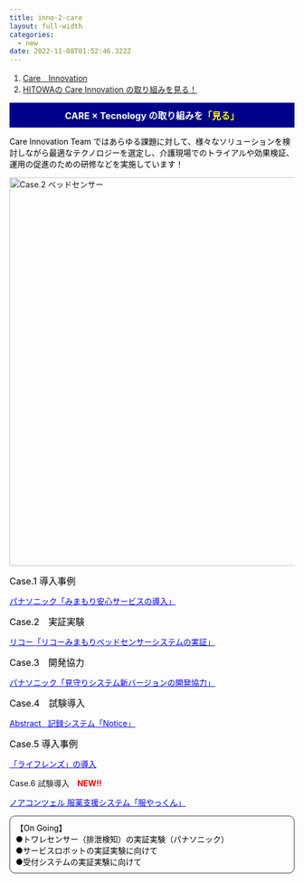```yaml
---
title: inno-2-care
layout: full-width
categories:
  - new
date: 2022-11-08T01:52:46.322Z
---
```

<div id="navi_user_1:2:3_breadcrumb_flat" data-navi-level="1:2:3" data-navi-expand="false" data-navi-variant="breadcrumb" class="j-nav-variant-breadcrumb"><ol itemscope="true" itemtype="http://schema.org/BreadcrumbList"><li itemscope="true" itemprop="itemListElement" itemtype="http://schema.org/ListItem" class="cc-invisible"><a href="/app/s96da70f606bae585/p7639f2974a1345c6/" data-link-title="Care　Innovation" itemprop="item"><span itemprop="name">Care　Innovation</span></a><meta itemprop="position" content="1"></li><li itemscope="true" itemprop="itemListElement" itemtype="http://schema.org/ListItem" class="cc-invisible cc-nav-current j-nav-current"><a href="/app/s96da70f606bae585/p3bfb13d1c0fdcd5a/" data-link-title="HITOWAの Care Innovation の取り組みを見る！" itemprop="item" class="cc-nav-current j-nav-current"><span itemprop="name">HITOWAの Care Innovation の取り組みを見る！</span></a><meta itemprop="position" content="2"></li></ol>            <div class="cc-clear"></div>        </div>

<div style="background: #00008B; padding: 10px; text-align: center;" data-mce-style="background: #00008B; padding: 10px; text-align: center;"><span style="font-size: 16px;" data-mce-style="font-size: 16px;"><a href="/app/s96da70f606bae585/p3bfb13d1c0fdcd5a/" title="HITOWAの Care Innovation の取り組みを見る！" data-mce-href="/app/s96da70f606bae585/p3bfb13d1c0fdcd5a/"><span style="background-color: rgba(0, 0, 0, 0); color: #ffffff;" data-mce-style="background-color: rgba(0, 0, 0, 0); color: #ffffff;"><span color="#000000"><b>CARE × Tecnology の取り組みを<span style="color: #ffff00;" data-mce-style="color: #ffff00;">「見る」</span></b></span></span></a></span></div>

<p style="text-align: left;" data-mce-style="text-align: left;"><span style="color: #000000; font-size: 14px;" data-mce-style="color: #000000; font-size: 14px;">Care Innovation Team ではあらゆる課題に対して、様々なソリューションを検討しながら最適なテクノロジーを選定し、介護現場でのトライアルや効果検証、運用の促進のための研修などを実施しています！</span></p>

<img src="https://image.jimcdn.com/app/cms/image/transf/none/path/s96da70f606bae585/image/ia6ef4877a5897bda/version/1573115836/image.png" data-orig-width="545" data-orig-height="519" alt="Case.2 ベッドセンサー" style="height: 687.288px;">

<div class="cc-m-all-content j-module j-text" id="cc-m-all-content-12080521960" data-action="content" ng-non-bindable="">
                <div class="cc-m-text-inline-rte mce-content-body" data-name="text" id="cc-m-text-12080521960" contenteditable="true" style="position: relative;"><p style="text-align: left;" data-mce-style="text-align: left;"><span style="color: #000000; font-size: 16px;" data-mce-style="color: #000000; font-size: 16px;">Case.1 導入事例</span></p><p style="text-align: left;" data-mce-style="text-align: left;"><a href="/app/s96da70f606bae585/pb83be447416d66df/" title="Case.1 「みまもり安心サービス」の導入" data-mce-href="/app/s96da70f606bae585/pb83be447416d66df/"><span style="color: #0000ff;" data-mce-style="color: #0000ff;"><u>パナソニック「みまもり安心サービスの導入」<br></u></span></a></p></div>            <div data-display="cms-only" data-action="linkIndicator" class="cc-m-link-indicator cc-m-link-indicator-text" title="Case.1 「みまもり安心サービス」の導入" style="left: 0px; top: 27.9px;">	            <a href="https://cms.e.jimdo.com/app/s96da70f606bae585/pb83be447416d66df/" target="">	                <span></span>	            </a>	        </div></div>

<div class="cc-m-text-inline-rte mce-content-body" data-name="text" id="cc-m-text-12080523460" contenteditable="true" style="position: relative;"><p style="text-align: left;" data-mce-style="text-align: left;"><span style="color: #000000; font-size: 16px;" data-mce-style="color: #000000; font-size: 16px;">Case.2　実証実験</span></p><p style="text-align: left;" data-mce-style="text-align: left;"><a href="/app/s96da70f606bae585/pa295293559855ae1/" title="Case.２ 「リコーみまもりベッドセンサーシステム」の実証実験" data-mce-href="/app/s96da70f606bae585/pa295293559855ae1/"><span style="color: #0000ff;" data-mce-style="color: #0000ff;"><u>リコー「リコーみまもりベッドセンサーシステムの実証」<br></u></span></a></p></div>

<div class="cc-m-text-inline-rte mce-content-body" data-name="text" id="cc-m-text-12080523660" contenteditable="true" style="position: relative;"><p style="text-align: left;" data-mce-style="text-align: left;"><span style="color: #000000; font-size: 16px;" data-mce-style="color: #000000; font-size: 16px;">Case.3　開発協力</span></p><p style="text-align: left;" data-mce-style="text-align: left;"><a href="/app/s96da70f606bae585/p4acf6d2cefe333ec/" title="Case.3 システム開発協力" data-mce-href="/app/s96da70f606bae585/p4acf6d2cefe333ec/"><span style="color: #0000ff;" data-mce-style="color: #0000ff;"><u>パナソニック「見守りシステム新バージョンの開発協力」<br></u></span></a></p></div>



<div class="cc-m-text-inline-rte mce-content-body" data-name="text" id="cc-m-text-12080523860" contenteditable="true" style="position: relative;"><p style="text-align: left;" data-mce-style="text-align: left;"><span style="color: #000000; font-size: 16px;" data-mce-style="color: #000000; font-size: 16px;">Case.4　試験導入</span></p><p style="text-align: left;" data-mce-style="text-align: left;"><a href="/app/s96da70f606bae585/p7b84adf08c9d219b/" title="Case.４ スマホ型記録システムの試験導入" data-mce-href="/app/s96da70f606bae585/p7b84adf08c9d219b/"><span style="color: #0000ff;" data-mce-style="color: #0000ff;"><u>Abstract&nbsp; &nbsp;記録システム「Notice」</u></span></a></p></div>

<div class="cc-m-text-inline-rte mce-content-body" data-name="text" id="cc-m-text-12301243460" contenteditable="true" style="position: relative;"><p style="text-align: left;" data-mce-style="text-align: left;"><span style="color: #000000; font-size: 16px;" data-mce-style="color: #000000; font-size: 16px;">Case.5 導入事例</span></p><p style="text-align: left;" data-mce-style="text-align: left;"><a href="/app/s96da70f606bae585/p774ba57d63acbf68/" title="Case.5「ライフレンズ」の導入" data-mce-href="/app/s96da70f606bae585/p774ba57d63acbf68/"><span style="color: #0000ff;" data-mce-style="color: #0000ff;"><u>「ライフレンズ」の導入</u></span></a></p></div>

<div class="cc-m-text-inline-rte mce-content-body" data-name="text" id="cc-m-text-12302435560" contenteditable="true" style="position: relative;"><p>Case.6 試験導入　<span style="font-weight: 700 !important;" data-mce-style="font-weight: 700 !important;"><span style="color: #ff0000;" data-mce-style="color: #ff0000;">NEW!!</span></span></p><p style="text-align: left;" data-mce-style="text-align: left;"><a href="/app/s96da70f606bae585/p31111e6166336d79/" title="Case.6服薬業務支援システム「服やっくん」の導入" data-mce-href="/app/s96da70f606bae585/p31111e6166336d79/"><span style="color: #0000ff;" data-mce-style="color: #0000ff;"><u>ノアコンツェル 服薬支援システム「服やっくん」</u></span></a></p></div>

<div class="cc-m-all-content j-module j-text" id="cc-m-all-content-12069869660" data-action="content" ng-non-bindable="">
                <div class="cc-m-text-inline-rte mce-content-body" data-name="text" id="cc-m-text-12069869660" contenteditable="true" style="position: relative;"><div style="padding: 10px; margin-bottom: 10px; border: 1px solid #333333; border-radius: 10px;" data-mce-style="padding: 10px; margin-bottom: 10px; border: 1px solid #333333; border-radius: 10px;"><span style="font-size: 14px; color: #000000;" data-mce-style="font-size: 14px; color: #000000;">【On Going】</span><br> <span style="font-size: 14px; color: #000000;" data-mce-style="font-size: 14px; color: #000000;">●トワレセンサー（排泄検知）の実証実験（パナソニック）</span><br> <span style="font-size: 14px; color: #000000;" data-mce-style="font-size: 14px; color: #000000;">●サービスロボットの実証実験に向けて<br> ●受付システムの実証実験に向けて<br></span></div></div>            </div>